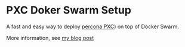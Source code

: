 # PXC Doker Swarm Setup

A fast and easy way to deploy [percona PXC](https://www.percona.com/software/mysql-database/percona-xtradb-cluster)) on top of Docker Swarm.

More information, see [my blog post](http://xinity.github.io/2017-04-22-Percona-PXC-Swarm-mode)